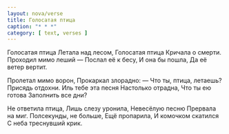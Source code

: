 ```yaml
---
layout: nova/verse
title: Голосатая птица
caption: "* * *"
category: [ text, verses ]
---
```

Голосатая птица
Летала над лесом,
Голосатая птица
Кричала о смерти.
Проходил мимо леший —
Послал её к бесу,
И она бы пошла,
Да её ветер вертит.

Пролетал мимо ворон,
Прокаркал злорадно:
— Что ты, птица, летаешь?
Присядь отдохни.
Иль тебе эта песня
Настолько отрадна,
Что ты ею готова
Заполнить все дни?

Не ответила птица,
Лишь слезу уронила,
Невесёлую песню
Прервала на миг.
Полсекунды, не больше,
Ещё пропарила,
И комочком скатился
С неба треснувший крик.

